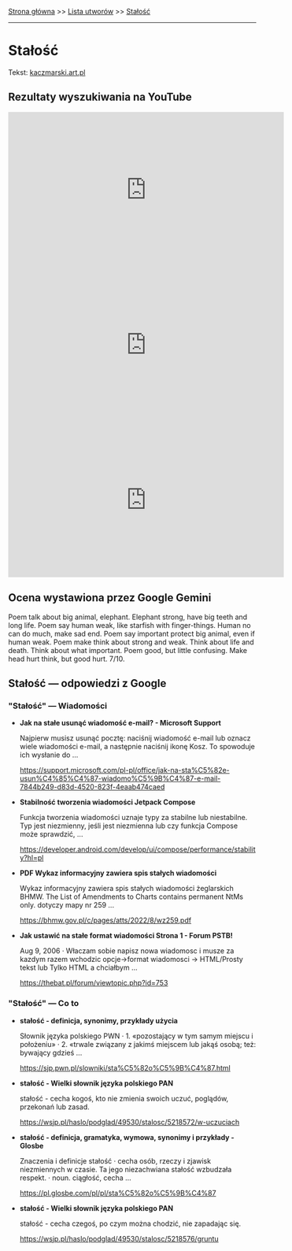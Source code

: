 [Strona główna](../index.md) >> [Lista utworów](../list.md) >> [Stałość](565.md)

---

# Stałość

Tekst: [kaczmarski.art.pl](https://www.kaczmarski.art.pl/tworczosc/wiersze/stalosc/)

## Rezultaty wyszukiwania na YouTube

<iframe width="560" height="315" src="https://www.youtube.com/embed/nPuHrrdMgFA?si=IdontcarewhotheIRSsendsImnotpayingtaxes" title="YouTube video player" frameborder="0" allow="accelerometer; autoplay; clipboard-write; encrypted-media; gyroscope; picture-in-picture; web-share" referrerpolicy="strict-origin-when-cross-origin" allowfullscreen></iframe>

<iframe width="560" height="315" src="https://www.youtube.com/embed/Cb14EgyAyr8?si=IdontcarewhotheIRSsendsImnotpayingtaxes" title="YouTube video player" frameborder="0" allow="accelerometer; autoplay; clipboard-write; encrypted-media; gyroscope; picture-in-picture; web-share" referrerpolicy="strict-origin-when-cross-origin" allowfullscreen></iframe>

<iframe width="560" height="315" src="https://www.youtube.com/embed/8JFJapTbc-E?si=IdontcarewhotheIRSsendsImnotpayingtaxes" title="YouTube video player" frameborder="0" allow="accelerometer; autoplay; clipboard-write; encrypted-media; gyroscope; picture-in-picture; web-share" referrerpolicy="strict-origin-when-cross-origin" allowfullscreen></iframe>

## Ocena wystawiona przez Google Gemini

Poem talk about big animal, elephant. Elephant strong, have big teeth and long life. Poem say human weak, like starfish with finger-things. Human no can do much, make sad end. Poem say important protect big animal, even if human weak. Poem make think about strong and weak. Think about life and death. Think about what important. Poem good, but little confusing. Make head hurt think, but good hurt. 7/10.


## Stałość — odpowiedzi z Google

### "Stałość" — Wiadomości

- **Jak na stałe usunąć wiadomość e-mail? - Microsoft Support**

    Najpierw musisz usunąć pocztę: naciśnij wiadomość e-mail lub oznacz wiele wiadomości e-mail, a następnie naciśnij ikonę Kosz. To spowoduje ich wysłanie do ... 

   <https://support.microsoft.com/pl-pl/office/jak-na-sta%C5%82e-usun%C4%85%C4%87-wiadomo%C5%9B%C4%87-e-mail-7844b249-d83d-4520-823f-4eaab474caed>
- **Stabilność tworzenia wiadomości  Jetpack Compose**

    Funkcja tworzenia wiadomości uznaje typy za stabilne lub niestabilne. Typ jest niezmienny, jeśli jest niezmienna lub czy funkcja Compose może sprawdzić, ... 

   <https://developer.android.com/develop/ui/compose/performance/stability?hl=pl>
- **PDF Wykaz informacyjny zawiera spis stałych wiadomości**

    Wykaz informacyjny zawiera spis stałych wiadomości żeglarskich BHMW. The List of Amendments to Charts contains permanent NtMs only. dotyczy mapy nr 259 ... 

   <https://bhmw.gov.pl/c/pages/atts/2022/8/wz259.pdf>
- **Jak ustawić na stałe format wiadomości Strona 1 - Forum PSTB!**

    Aug 9, 2006  ·  Właczam sobie napisz nowa wiadomosc i musze za kazdym razem wchodzic opcje->format wiadomosci -> HTML/Prosty tekst lub Tylko HTML a chciałbym ... 

   <https://thebat.pl/forum/viewtopic.php?id=753>

### "Stałość" — Co to

- **stałość - definicja, synonimy, przykłady użycia**

    Słownik języka polskiego PWN · 1. «pozostający w tym samym miejscu i położeniu» · 2. «trwale związany z jakimś miejscem lub jakąś osobą; też: bywający gdzieś ... 

   <https://sjp.pwn.pl/slowniki/sta%C5%82o%C5%9B%C4%87.html>
- **stałość - Wielki słownik języka polskiego PAN**

    stałość - cecha kogoś, kto nie zmienia swoich uczuć, poglądów, przekonań lub zasad. 

   <https://wsjp.pl/haslo/podglad/49530/stalosc/5218572/w-uczuciach>
- **stałość - definicja, gramatyka, wymowa, synonimy i przykłady - Glosbe**

    Znaczenia i definicje stałość · cecha osób, rzeczy i zjawisk niezmiennych w czasie. Ta jego niezachwiana stałość wzbudzała respekt. · noun. ciągłość, cecha ... 

   <https://pl.glosbe.com/pl/pl/sta%C5%82o%C5%9B%C4%87>
- **stałość - Wielki słownik języka polskiego PAN**

    stałość - cecha czegoś, po czym można chodzić, nie zapadając się. 

   <https://wsjp.pl/haslo/podglad/49530/stalosc/5218576/gruntu>

